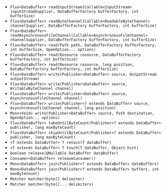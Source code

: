 
- `Flux<DataBuffer> readInputStream(Callable<InputStream> inputStreamSupplier, DataBufferFactory bufferFactory, int bufferSize)`
- `Flux<DataBuffer> readByteChannel(Callable<ReadableByteChannel> channelSupplier, DataBufferFactory bufferFactory, int bufferSize)`
- `Flux<DataBuffer> readAsynchronousFileChannel(Callable<AsynchronousFileChannel> channelSupplier, DataBufferFactory bufferFactory, int bufferSize)`
- `Flux<DataBuffer> read(Path path, DataBufferFactory bufferFactory, int bufferSize, OpenOption... options)`
- `Flux<DataBuffer> read(Resource resource, DataBufferFactory bufferFactory, int bufferSize)`
- `Flux<DataBuffer> read(Resource resource, long position, DataBufferFactory bufferFactory, int bufferSize)`
- `Flux<DataBuffer> write(Publisher<DataBuffer> source, OutputStream outputStream)`
- `Flux<DataBuffer> write(Publisher<DataBuffer> source, WritableByteChannel channel)`
- `Flux<DataBuffer> write(Publisher<DataBuffer> source, AsynchronousFileChannel channel)`
- `Flux<DataBuffer> write(Publisher<? extends DataBuffer> source, AsynchronousFileChannel channel, long position)`
- `Mono<Void> write(Publisher<DataBuffer> source, Path destination, OpenOption... options)`
- `Flux<DataBuffer> takeUntilByteCount(Publisher<? extends DataBuffer> publisher, long maxByteCount)`
- `Flux<DataBuffer> skipUntilByteCount(Publisher<? extends DataBuffer> publisher, long maxByteCount)`
- `<T extends DataBuffer> T retain(T dataBuffer)`
- `<T extends DataBuffer> T touch(T dataBuffer, Object hint)`
- `boolean release(@Nullable DataBuffer dataBuffer)`
- `Consumer<DataBuffer> releaseConsumer()`
- `Mono<DataBuffer> join(Publisher<? extends DataBuffer> dataBuffers)`
- `Mono<DataBuffer> join(Publisher<? extends DataBuffer> buffers, int maxByteCount)`
- `Matcher matcher(byte[] delimiter)`
- `Matcher matcher(byte[]... delimiters)`
